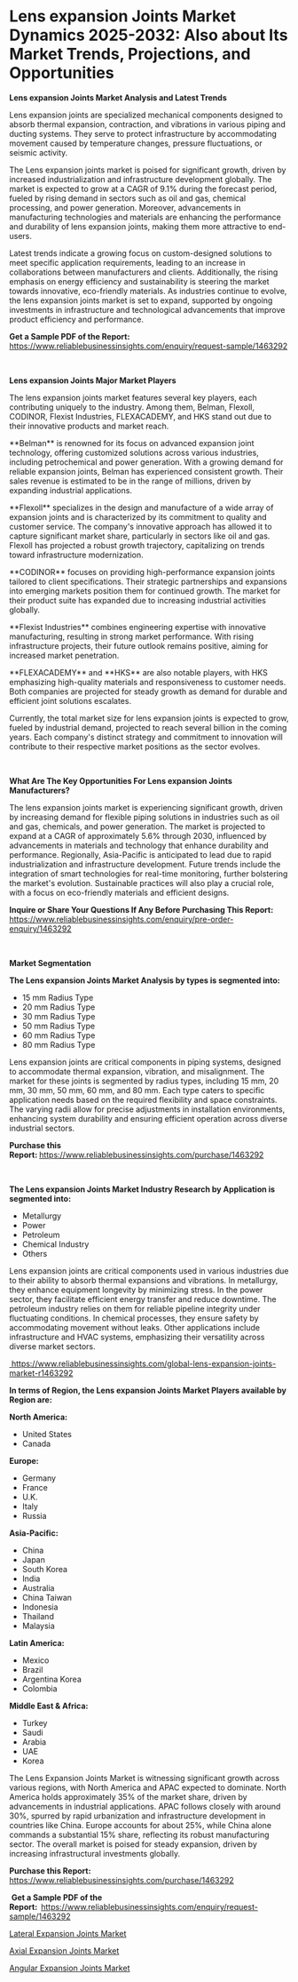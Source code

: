 <p><h1>Lens expansion Joints Market Dynamics 2025-2032: Also about Its Market Trends, Projections, and Opportunities</h1></p><p><strong>Lens expansion Joints Market Analysis and Latest Trends</strong></p>
<p><p>Lens expansion joints are specialized mechanical components designed to absorb thermal expansion, contraction, and vibrations in various piping and ducting systems. They serve to protect infrastructure by accommodating movement caused by temperature changes, pressure fluctuations, or seismic activity.</p><p>The Lens expansion joints market is poised for significant growth, driven by increased industrialization and infrastructure development globally. The market is expected to grow at a CAGR of 9.1% during the forecast period, fueled by rising demand in sectors such as oil and gas, chemical processing, and power generation. Moreover, advancements in manufacturing technologies and materials are enhancing the performance and durability of lens expansion joints, making them more attractive to end-users.</p><p>Latest trends indicate a growing focus on custom-designed solutions to meet specific application requirements, leading to an increase in collaborations between manufacturers and clients. Additionally, the rising emphasis on energy efficiency and sustainability is steering the market towards innovative, eco-friendly materials. As industries continue to evolve, the lens expansion joints market is set to expand, supported by ongoing investments in infrastructure and technological advancements that improve product efficiency and performance.</p></p>
<p><strong>Get a Sample PDF of the Report:&nbsp;</strong> <a href="https://www.reliablebusinessinsights.com/enquiry/request-sample/1463292?utm_campaign=1837&utm_medium=2&utm_source=Github&utm_content=ia&utm_term=18022025&utm_id=lens-expansion-joints">https://www.reliablebusinessinsights.com/enquiry/request-sample/1463292</a></p>
<p>&nbsp;</p>
<p><strong>Lens expansion Joints Major Market Players</strong></p>
<p><p>The lens expansion joints market features several key players, each contributing uniquely to the industry. Among them, Belman, Flexoll, CODINOR, Flexist Industries, FLEXACADEMY, and HKS stand out due to their innovative products and market reach.</p><p>**Belman** is renowned for its focus on advanced expansion joint technology, offering customized solutions across various industries, including petrochemical and power generation. With a growing demand for reliable expansion joints, Belman has experienced consistent growth. Their sales revenue is estimated to be in the range of millions, driven by expanding industrial applications.</p><p>**Flexoll** specializes in the design and manufacture of a wide array of expansion joints and is characterized by its commitment to quality and customer service. The company's innovative approach has allowed it to capture significant market share, particularly in sectors like oil and gas. Flexoll has projected a robust growth trajectory, capitalizing on trends toward infrastructure modernization.</p><p>**CODINOR** focuses on providing high-performance expansion joints tailored to client specifications. Their strategic partnerships and expansions into emerging markets position them for continued growth. The market for their product suite has expanded due to increasing industrial activities globally.</p><p>**Flexist Industries** combines engineering expertise with innovative manufacturing, resulting in strong market performance. With rising infrastructure projects, their future outlook remains positive, aiming for increased market penetration.</p><p>**FLEXACADEMY** and **HKS** are also notable players, with HKS emphasizing high-quality materials and responsiveness to customer needs. Both companies are projected for steady growth as demand for durable and efficient joint solutions escalates.</p><p>Currently, the total market size for lens expansion joints is expected to grow, fueled by industrial demand, projected to reach several billion in the coming years. Each company's distinct strategy and commitment to innovation will contribute to their respective market positions as the sector evolves.</p></p>
<p>&nbsp;</p>
<p><strong>What Are The Key Opportunities For Lens expansion Joints Manufacturers?</strong></p>
<p><p>The lens expansion joints market is experiencing significant growth, driven by increasing demand for flexible piping solutions in industries such as oil and gas, chemicals, and power generation. The market is projected to expand at a CAGR of approximately 5.6% through 2030, influenced by advancements in materials and technology that enhance durability and performance. Regionally, Asia-Pacific is anticipated to lead due to rapid industrialization and infrastructure development. Future trends include the integration of smart technologies for real-time monitoring, further bolstering the market's evolution. Sustainable practices will also play a crucial role, with a focus on eco-friendly materials and efficient designs.</p></p>
<p><strong>Inquire or Share Your Questions If Any Before Purchasing This Report:</strong> <a href="https://www.reliablebusinessinsights.com/enquiry/pre-order-enquiry/1463292?utm_campaign=1837&utm_medium=2&utm_source=Github&utm_content=ia&utm_term=18022025&utm_id=lens-expansion-joints">https://www.reliablebusinessinsights.com/enquiry/pre-order-enquiry/1463292</a></p>
<p>&nbsp;</p>
<p><strong>Market Segmentation</strong></p>
<p><strong>The Lens expansion Joints Market Analysis by types is segmented into:</strong></p>
<p><ul><li>15 mm Radius Type</li><li>20 mm Radius Type</li><li>30 mm Radius Type</li><li>50 mm Radius Type</li><li>60 mm Radius Type</li><li>80 mm Radius Type</li></ul></p>
<p><p>Lens expansion joints are critical components in piping systems, designed to accommodate thermal expansion, vibration, and misalignment. The market for these joints is segmented by radius types, including 15 mm, 20 mm, 30 mm, 50 mm, 60 mm, and 80 mm. Each type caters to specific application needs based on the required flexibility and space constraints. The varying radii allow for precise adjustments in installation environments, enhancing system durability and ensuring efficient operation across diverse industrial sectors.</p></p>
<p><strong>Purchase this Report:&nbsp;</strong><a href="https://www.reliablebusinessinsights.com/purchase/1463292?utm_campaign=1837&utm_medium=2&utm_source=Github&utm_content=ia&utm_term=18022025&utm_id=lens-expansion-joints">https://www.reliablebusinessinsights.com/purchase/1463292</a></p>
<p>&nbsp;</p>
<p><strong>The Lens expansion Joints Market Industry Research by Application is segmented into:</strong></p>
<p><ul><li>Metallurgy</li><li>Power</li><li>Petroleum</li><li>Chemical Industry</li><li>Others</li></ul></p>
<p><p>Lens expansion joints are critical components used in various industries due to their ability to absorb thermal expansions and vibrations. In metallurgy, they enhance equipment longevity by minimizing stress. In the power sector, they facilitate efficient energy transfer and reduce downtime. The petroleum industry relies on them for reliable pipeline integrity under fluctuating conditions. In chemical processes, they ensure safety by accommodating movement without leaks. Other applications include infrastructure and HVAC systems, emphasizing their versatility across diverse market sectors.</p></p>
<p><a href="https://www.reliablebusinessinsights.com/global-lens-expansion-joints-market-r1463292?utm_campaign=1837&utm_medium=2&utm_source=Github&utm_content=ia&utm_term=18022025&utm_id=lens-expansion-joints">&nbsp;https://www.reliablebusinessinsights.com/global-lens-expansion-joints-market-r1463292</a></p>
<p><strong>In terms of Region, the Lens expansion Joints Market Players available by Region are:</strong></p>
<p>
    <p> <strong> North America: </strong>
        <ul>
            <li>United States</li>
            <li>Canada</li>
        </ul>
        </p> 
    <p> <strong> Europe: </strong>
        <ul>
            <li>Germany</li>
            <li>France</li>
            <li>U.K.</li>
            <li>Italy</li>
            <li>Russia</li>
        </ul>
        </p> 
    <p> <strong> Asia-Pacific: </strong>
        <ul>
            <li>China</li>
            <li>Japan</li>
            <li>South Korea</li>
            <li>India</li>
            <li>Australia</li>
            <li>China Taiwan</li>
            <li>Indonesia</li>
            <li>Thailand</li>
            <li>Malaysia</li>
        </ul>
        </p> 
    <p> <strong> Latin America: </strong>
        <ul>
            <li>Mexico</li>
            <li>Brazil</li>
            <li>Argentina Korea</li>
            <li>Colombia</li>
        </ul>
        </p> 
    <p> <strong> Middle East & Africa: </strong>
        <ul>
            <li>Turkey</li>
            <li>Saudi</li>
            <li>Arabia</li>
            <li>UAE</li>
            <li>Korea</li>
        </ul>
    </p>
    </p>
<p><p>The Lens Expansion Joints Market is witnessing significant growth across various regions, with North America and APAC expected to dominate. North America holds approximately 35% of the market share, driven by advancements in industrial applications. APAC follows closely with around 30%, spurred by rapid urbanization and infrastructure development in countries like China. Europe accounts for about 25%, while China alone commands a substantial 15% share, reflecting its robust manufacturing sector. The overall market is poised for steady expansion, driven by increasing infrastructural investments globally.</p></p>
<p><strong>Purchase this Report: </strong><a href="https://www.reliablebusinessinsights.com/purchase/1463292?utm_campaign=1837&utm_medium=2&utm_source=Github&utm_content=ia&utm_term=18022025&utm_id=lens-expansion-joints">https://www.reliablebusinessinsights.com/purchase/1463292</a></p>
<p>&nbsp;<strong>Get a Sample PDF of the Report:&nbsp;&nbsp;</strong><a href="https://www.reliablebusinessinsights.com/enquiry/request-sample/1463292?utm_campaign=1837&utm_medium=2&utm_source=Github&utm_content=ia&utm_term=18022025&utm_id=lens-expansion-joints">https://www.reliablebusinessinsights.com/enquiry/request-sample/1463292</a></p>
<p><strong></strong></p>
<p><p><a href="https://github.com/tanckfelli84/Market-Research-Report-List-1/blob/main/lateral-expansion-joints-market.md?utm_campaign=1837&utm_medium=2&utm_source=Github&utm_content=ia&utm_term=18022025&utm_id=lens-expansion-joints">Lateral Expansion Joints Market</a></p><p><a href="https://github.com/wakerizaak8g/Market-Research-Report-List-1/blob/main/axial-expansion-joints-market.md?utm_campaign=1837&utm_medium=2&utm_source=Github&utm_content=ia&utm_term=18022025&utm_id=lens-expansion-joints">Axial Expansion Joints Market</a></p><p><a href="https://github.com/mharielmesa/Market-Research-Report-List-5/blob/main/angular-expansion-joints-market.md?utm_campaign=1837&utm_medium=2&utm_source=Github&utm_content=ia&utm_term=18022025&utm_id=lens-expansion-joints">Angular Expansion Joints Market</a></p></p>